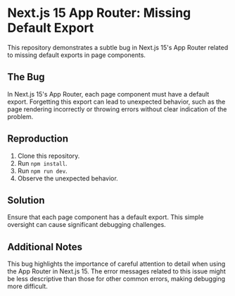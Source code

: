 # Next.js 15 App Router: Missing Default Export

This repository demonstrates a subtle bug in Next.js 15's App Router related to missing default exports in page components.

## The Bug
In Next.js 15's App Router, each page component must have a default export.  Forgetting this export can lead to unexpected behavior, such as the page rendering incorrectly or throwing errors without clear indication of the problem.

## Reproduction
1. Clone this repository.
2. Run `npm install`.
3. Run `npm run dev`.
4. Observe the unexpected behavior.

## Solution
Ensure that each page component has a default export. This simple oversight can cause significant debugging challenges.

## Additional Notes
This bug highlights the importance of careful attention to detail when using the App Router in Next.js 15. The error messages related to this issue might be less descriptive than those for other common errors, making debugging more difficult.